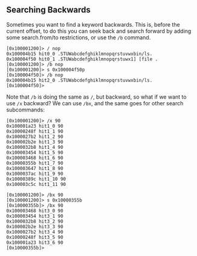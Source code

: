 ## Searching Backwards

Sometimes you want to find a keyword backwards. This is, before the current offset, to do this you can seek back and search forward by adding some search.from/to restrictions, or use the `/b` command.

```
[0x100001200]> / nop
0x100004b15 hit0_0 .STUWabcdefghiklmnopqrstuvwxbin/ls.
0x100004f50 hit0_1 .STUWabcdefghiklmnopqrstuwx1] [file .
[0x100001200]> /b nop
[0x100001200]> s 0x100004f50p
[0x100004f50]> /b nop
0x100004b15 hit2_0 .STUWabcdefghiklmnopqrstuvwxbin/ls.
[0x100004f50]>
```

Note that `/b` is doing the same as `/`, but backward, so what if we want to use `/x` backward? We can use `/bx`, and the same goes for other search subcommands:

```
[0x100001200]> /x 90
0x100001a23 hit1_0 90
0x10000248f hit1_1 90
0x1000027b2 hit1_2 90
0x100002b2e hit1_3 90
0x1000032b8 hit1_4 90
0x100003454 hit1_5 90
0x100003468 hit1_6 90
0x10000355b hit1_7 90
0x100003647 hit1_8 90
0x1000037ac hit1_9 90
0x10000389c hit1_10 90
0x100003c5c hit1_11 90

[0x100001200]> /bx 90
[0x100001200]> s 0x10000355b
[0x10000355b]> /bx 90
0x100003468 hit3_0 90
0x100003454 hit3_1 90
0x1000032b8 hit3_2 90
0x100002b2e hit3_3 90
0x1000027b2 hit3_4 90
0x10000248f hit3_5 90
0x100001a23 hit3_6 90
[0x10000355b]>
```
